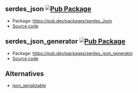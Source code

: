 ## serdes_json [![Pub Package](https://img.shields.io/pub/v/serdes_json.svg)](https://pub.dev/packages/serdes_json)

- Package: <https://pub.dev/packages/serdes_Json>
- [Source code](serdes_json)

## serdes_json_generator [![Pub Package](https://img.shields.io/pub/v/serdes_json_generator.svg)](https://pub.dev/packages/serdes_json_generator)

- Package: <https://pub.dev/packages/serdes_json_generator>
- [Source code](serdes_json_generator)

## Alternatives

- [json_serializable](https://pub.dev/packages/json_serializable)
